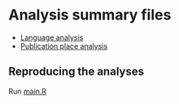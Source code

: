 # Analysis summary files

 * [Language analysis](language.md)
 * [Publication place analysis](place.md) 


## Reproducing the analyses

Run [main.R](main.R)

